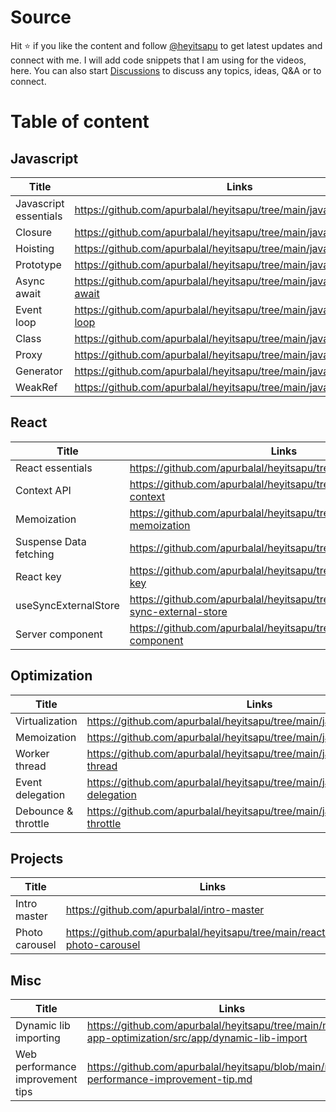 # Source
Hit ⭐ if you like the content and follow <a href="https://www.instagram.com/heyitsapu/">@heyitsapu</a> to get latest updates and connect with me. I will add code snippets that I am using for the videos, here.
You can also start <a href="https://github.com/apurbalal/heyitsapu/discussions">Discussions</a> to discuss any topics, ideas, Q&A or to connect.

# Table of content
## Javascript
| Title | Links |
| --- | --- |
| Javascript essentials | https://github.com/apurbalal/heyitsapu/tree/main/javascript |
| Closure | https://github.com/apurbalal/heyitsapu/tree/main/javascript/closure |
| Hoisting | https://github.com/apurbalal/heyitsapu/tree/main/javascript/hoisting |
| Prototype | https://github.com/apurbalal/heyitsapu/tree/main/javascript/prototype |
| Async await | https://github.com/apurbalal/heyitsapu/tree/main/javascript/async-await |
| Event loop | https://github.com/apurbalal/heyitsapu/tree/main/javascript/event-loop |
| Class | https://github.com/apurbalal/heyitsapu/tree/main/javascript/class |
| Proxy | https://github.com/apurbalal/heyitsapu/tree/main/javascript/proxy |
| Generator | https://github.com/apurbalal/heyitsapu/tree/main/javascript/generator |
| WeakRef | https://github.com/apurbalal/heyitsapu/tree/main/javascript/weakref |

## React
| Title | Links |
| --- | --- |
| React essentials | https://github.com/apurbalal/heyitsapu/tree/main/react |
| Context API | https://github.com/apurbalal/heyitsapu/tree/main/react/react-context |
| Memoization | https://github.com/apurbalal/heyitsapu/tree/main/react/react-memoization |
| Suspense Data fetching | https://github.com/apurbalal/heyitsapu/tree/main/react/suspense |
| React key | https://github.com/apurbalal/heyitsapu/tree/main/react/react-key |
| useSyncExternalStore | https://github.com/apurbalal/heyitsapu/tree/main/react/use-sync-external-store |
| Server component | https://github.com/apurbalal/heyitsapu/tree/main/react/server-component |

## Optimization
| Title | Links |
| --- | --- |
| Virtualization | https://github.com/apurbalal/heyitsapu/tree/main/javascript/virtualize |
| Memoization | https://github.com/apurbalal/heyitsapu/tree/main/javascript/memoization |
| Worker thread | https://github.com/apurbalal/heyitsapu/tree/main/javascript/worker-thread |
| Event delegation | https://github.com/apurbalal/heyitsapu/tree/main/javascript/event-delegation |
| Debounce & throttle | https://github.com/apurbalal/heyitsapu/tree/main/javascript/debounce-throttle |


## Projects
| Title | Links |
| --- | --- |
| Intro master | https://github.com/apurbalal/intro-master |
| Photo carousel | https://github.com/apurbalal/heyitsapu/tree/main/react/react-photo-carousel |

## Misc
| Title | Links |
| --- | --- |
| Dynamic lib importing | https://github.com/apurbalal/heyitsapu/tree/main/misc/web-app-optimization/src/app/dynamic-lib-import |
| Web performance improvement tips | https://github.com/apurbalal/heyitsapu/blob/main/misc/web-performance-improvement-tip.md |
